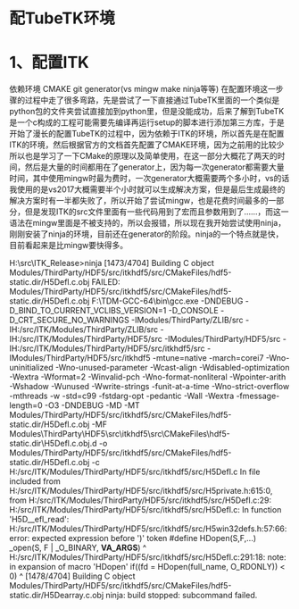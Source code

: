 # 配TubeTK环境

# 1、配置ITK
依赖环境 CMAKE git generator(vs mingw make ninja等等) 
在配置环境这一步骤的过程中走了很多弯路，先是尝试了一下直接通过TubeTK里面的一个类似是python包的文件夹尝试直接加到python里，但是没能成功，后来了解到TubeTK是一个c构成的工程可能需要先编译再运行setup的脚本进行添加第三方库，于是开始了漫长的配置TubeTK的过程中，因为依赖于ITK的环境，所以首先是在配置ITK的环境，然后根据官方的文档首先配置了CMAKE环境，因为之前用的比较少所以也是学习了一下CMake的原理以及简单使用，在这一部分大概花了两天的时间，然后是大量的时间都用在了generator上，因为每一次generator都需要大量时间，其中使用mingw时最为费时，一次generator大概需要两个多小时，vs的话我使用的是vs2017大概需要半个小时就可以生成解决方案，但是最后生成最终的解决方案时有一半都失败了，所以开始了尝试mingw，也是花费时间最多的一部分，但是发现ITK的src文件里面有一些代码用到了宏而且参数用到了……，而这一语法在mingw里面是不被支持的，所以会报错，所以现在我开始尝试使用ninja，刚刚安装了ninja的环境，目前还在generator的阶段。ninja的一个特点就是快，目前看起来是比mingw要快得多。 


H:\src\ITK_Release>ninja
[1473/4704] Building C object Modules/ThirdParty/HDF5/src/itkhdf5/src/CMakeFiles/hdf5-static.dir/H5Defl.c.obj
FAILED: Modules/ThirdParty/HDF5/src/itkhdf5/src/CMakeFiles/hdf5-static.dir/H5Defl.c.obj
F:\TDM-GCC-64\bin\gcc.exe -DNDEBUG -D_BIND_TO_CURRENT_VCLIBS_VERSION=1 -D_CONSOLE -D_CRT_SECURE_NO_WARNINGS -IModules/ThirdParty/ZLIB/src -IH:/src/ITK/Modules/ThirdParty/ZLIB/src -IH:/src/ITK/Modules/ThirdParty/HDF5/src -IModules/ThirdParty/HDF5/src -IH:/src/ITK/Modules/ThirdParty/HDF5/src/itkhdf5/src -IModules/ThirdParty/HDF5/src/itkhdf5 -mtune=native -march=corei7 -Wno-uninitialized -Wno-unused-parameter -Wcast-align -Wdisabled-optimization -Wextra -Wformat=2 -Winvalid-pch -Wno-format-nonliteral -Wpointer-arith -Wshadow -Wunused -Wwrite-strings -funit-at-a-time -Wno-strict-overflow  -mthreads -w -std=c99 -fstdarg-opt -pedantic -Wall -Wextra -fmessage-length=0 -O3 -DNDEBUG -MD -MT Modules/ThirdParty/HDF5/src/itkhdf5/src/CMakeFiles/hdf5-static.dir/H5Defl.c.obj -MF Modules\ThirdParty\HDF5\src\itkhdf5\src\CMakeFiles\hdf5-static.dir\H5Defl.c.obj.d -o Modules/ThirdParty/HDF5/src/itkhdf5/src/CMakeFiles/hdf5-static.dir/H5Defl.c.obj   -c H:/src/ITK/Modules/ThirdParty/HDF5/src/itkhdf5/src/H5Defl.c
In file included from H:/src/ITK/Modules/ThirdParty/HDF5/src/itkhdf5/src/H5private.h:615:0,
                 from H:/src/ITK/Modules/ThirdParty/HDF5/src/itkhdf5/src/H5Defl.c:29:
H:/src/ITK/Modules/ThirdParty/HDF5/src/itkhdf5/src/H5Defl.c: In function 'H5D__efl_read':
H:/src/ITK/Modules/ThirdParty/HDF5/src/itkhdf5/src/H5win32defs.h:57:66: error: expected expression before ')' token
 #define HDopen(S,F,...)       _open(S, F | _O_BINARY, __VA_ARGS__)
                                                                  ^
H:/src/ITK/Modules/ThirdParty/HDF5/src/itkhdf5/src/H5Defl.c:291:18: note: in expansion of macro 'HDopen'
         if((fd = HDopen(full_name, O_RDONLY)) < 0)
                  ^
[1478/4704] Building C object Modules/ThirdParty/HDF5/src/itkhdf5/src/CMakeFiles/hdf5-static.dir/H5Dearray.c.obj
ninja: build stopped: subcommand failed.
